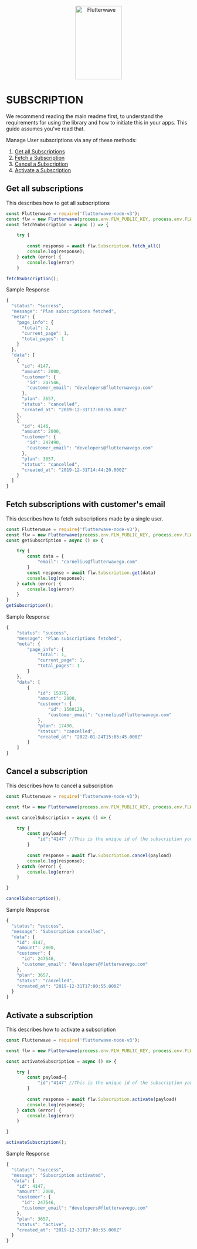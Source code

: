 <p align="center">
    <img title="Flutterwave" height="200" src="https://flutterwave.com/images/logo/full.svg" width="50%"/>
</p>

# SUBSCRIPTION

We recommend reading the main readme first, to understand the requirements for using the library and how to initiate this in your apps. This guide assumes you've read that.

Manage User subscriptions via any of these methods:
1. [Get all Subscriptions](#get-all-subscriptions)
2. [Fetch a Subscription](#fetch-subscriptions-with-customers-email)
3. [Cancel a Subscription](#cancel-a-subscription)
4. [Activate a Subscription](#activate-a-subscription)

## Get all subscriptions

This describes how to get all subscriptions

```javascript
const Flutterwave = require('flutterwave-node-v3');
const flw = new Flutterwave(process.env.FLW_PUBLIC_KEY, process.env.FLW_SECRET_KEY  );
const fetchSubscription = async () => {

    try {
        
        const response = await flw.Subscription.fetch_all()
        console.log(response);
    } catch (error) {
        console.log(error)
    }

fetchSubscription();
```

Sample Response

```javascript
{
  "status": "success",
  "message": "Plan subscriptions fetched",
  "meta": {
    "page_info": {
      "total": 2,
      "current_page": 1,
      "total_pages": 1
    }
  },
  "data": [
    {
      "id": 4147,
      "amount": 2000,
      "customer": {
        "id": 247546,
        "customer_email": "developers@flutterwavego.com"
      },
      "plan": 3657,
      "status": "cancelled",
      "created_at": "2019-12-31T17:00:55.000Z"
    },
    {
      "id": 4146,
      "amount": 2000,
      "customer": {
        "id": 247490,
        "customer_email": "developers@flutterwavego.com"
      },
      "plan": 3657,
      "status": "cancelled",
      "created_at": "2019-12-31T14:44:20.000Z"
    }
  ]
}
```

## Fetch subscriptions with customer's email

This describes how to fetch subscriptions made by a single user.

```javascript
const Flutterwave = require('flutterwave-node-v3');
const flw = new Flutterwave(process.env.FLW_PUBLIC_KEY, process.env.FLW_SECRET_KEY  );
const getSubscription = async () => {

    try {
        const data = {
            "email": "cornelius@flutterwavego.com"
        }
        const response = await flw.Subscription.get(data)
        console.log(response);
    } catch (error) {
        console.log(error)
    }
}
getSubscription();
```

Sample Response

```javascript
{
    "status": "success",
    "message": "Plan subscriptions fetched",
    "meta": {
        "page_info": {
            "total": 1,
            "current_page": 1,
            "total_pages": 1
        }
    },
    "data": [
        {
            "id": 15376,
            "amount": 2000,
            "customer": {
                "id": 1500129,
                "customer_email": "cornelius@flutterwavego.com"
            },
            "plan": 17490,
            "status": "cancelled",
            "created_at": "2022-01-24T15:05:45.000Z"
        }
    ]
}
```


## Cancel a subscription

This describes how to cancel a subscription

```javascript
const Flutterwave = require('flutterwave-node-v3');

const flw = new Flutterwave(process.env.FLW_PUBLIC_KEY, process.env.FLW_SECRET_KEY  );

const cancelSubscription = async () => {

    try {
        const payload={
            "id":"4147" //This is the unique id of the subscription you want to cancel. It is returned in the Get a subscription call as data.id
        }
        
        const response = await flw.Subscription.cancel(payload)
        console.log(response);
    } catch (error) {
        console.log(error)
    }

}

cancelSubscription();
```

Sample Response

```javascript
{
  "status": "success",
  "message": "Subscription cancelled",
  "data": {
    "id": 4147,
    "amount": 2000,
    "customer": {
      "id": 247546,
      "customer_email": "developers@flutterwavego.com"
    },
    "plan": 3657,
    "status": "cancelled",
    "created_at": "2019-12-31T17:00:55.000Z"
  }
}
```

## Activate a subscription

This describes how to activate a subscription

```javascript
const Flutterwave = require('flutterwave-node-v3');

const flw = new Flutterwave(process.env.FLW_PUBLIC_KEY, process.env.FLW_SECRET_KEY  );

const activateSubscription = async () => {

    try {
        const payload={
            "id":"4147" //This is the unique id of the subscription you want to activate. It is returned in the Get a subscription call as data.id
        }
        
        const response = await flw.Subscription.activate(payload)
        console.log(response);
    } catch (error) {
        console.log(error)
    }

}

activateSubscription();
```

Sample Response

```javascript
{
  "status": "success",
  "message": "Subscription activated",
  "data": {
    "id": 4147,
    "amount": 2000,
    "customer": {
      "id": 247546,
      "customer_email": "developers@flutterwavego.com"
    },
    "plan": 3657,
    "status": "active",
    "created_at": "2019-12-31T17:00:55.000Z"
  }
}

```
